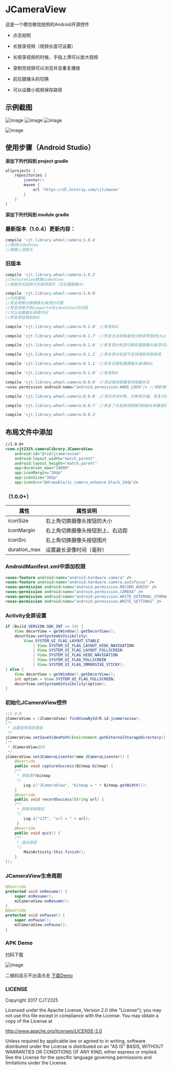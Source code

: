 # JCameraView
这是一个模仿微信拍照的Android开源控件

- 点击拍照

- 长按录视频（视频长度可设置）

- 长按录视频的时候，手指上滑可以放大视频

- 录制完视频可以浏览并且重复播放

- 前后摄像头的切换

- 可以设置小视频保存路径

## 示例截图

![image](https://github.com/CJT2325/CameraView/blob/master/assets/screenshot_0.jpg)
![image](https://github.com/CJT2325/CameraView/blob/master/assets/screenshot_1.jpg)
![image](https://github.com/CJT2325/CameraView/blob/master/assets/screenshot_2.jpg)

![image](https://github.com/CJT2325/CameraView/blob/master/assets/video.gif)

## 使用步骤（Android Studio）
**添加下列代码到 project gradle**
```gradle
allprojects {
    repositories {
        jcenter()
        maven {
            url 'https://dl.bintray.com/cjt/maven'
        }
    }
}
```
**添加下列代码到 module gradle**

### 最新版本（1.0.4）更新内容：
```gradle
compile 'cjt.library.wheel:camera:1.0.4'
//换回VideoView
//摄像上滑放大
```
### 旧版本
```gradle
compile 'cjt.library.wheel:camera:1.0.2'
//TextureView替换VideoView
//根据手机拍照方向旋转图片（仅后置摄像头）

compile 'cjt.library.wheel:camera:1.0.0'
//代码重构
//修复频繁切换摄像头崩溃的问题
//修复获取不到supportedVideoSizes的问题
//可以设置最长录像时间
//修复按钮错乱BUG

compile 'cjt.library.wheel:camera:0.1.9' //修复BUG

compile 'cjt.library.wheel:camera:0.1.7' //修复无法获取最佳分辨率导致的StackOverFlowError

compile 'cjt.library.wheel:camera:0.1.6' //修复部分机型切换前置摄像头崩溃问题和添加动态权限申请

compile 'cjt.library.wheel:camera:0.1.2' //修复部分机型不支持缩放导致崩溃

compile 'cjt.library.wheel:camera:0.1.1' //修复切换前置摄像头崩溃BUG

compile 'cjt.library.wheel:camera:0.1.0' //修复BUG

compile 'cjt.library.wheel:camera:0.0.9' //添加保持屏幕常亮唤醒状态
<uses-permission android:name="android.permission.WAKE_LOCK"/> //需新增权限

compile 'cjt.library.wheel:camera:0.0.8' //添加手动对焦，对焦提示器，修复切换到前置摄像头崩溃的BUG

compile 'cjt.library.wheel:camera:0.0.7' //修复了长按录视频崩溃的BUG和兼容到Android4.0

compile 'cjt.library.wheel:camera:0.0.3' 
```
## 布局文件中添加
```xml
//1.0.0+
<com.cjt2325.cameralibrary.JCameraView
    android:id="@+id/jcameraview"
    android:layout_width="match_parent"
    android:layout_height="match_parent"
    app:duration_max="10000"
    app:iconMargin="20dp"
    app:iconSize="30dp"
    app:iconSrc="@drawable/ic_camera_enhance_black_24dp"/>
```
### （1.0.0+）
属性 | 属性说明
---|---
iconSize | 右上角切换摄像头按钮的大小
iconMargin | 右上角切换摄像头按钮到上、右边距
iconSrc | 右上角切换摄像头按钮图片
duration_max | 设置最长录像时间（毫秒）

### AndroidManifest.xml中添加权限
```xml
<uses-feature android:name="android.hardware.camera" />
<uses-feature android:name="android.hardware.camera.autofocus" />
<uses-permission android:name="android.permission.RECORD_AUDIO" />
<uses-permission android:name="android.permission.CAMERA" />
<uses-permission android:name="android.permission.WRITE_EXTERNAL_STORAGE" />
<uses-permission android:name="android.permission.WRITE_SETTINGS" />
```
### Activity全屏设置
```java
if (Build.VERSION.SDK_INT >= 19) {
    View decorView = getWindow().getDecorView();
    decorView.setSystemUiVisibility(
        View.SYSTEM_UI_FLAG_LAYOUT_STABLE
            | View.SYSTEM_UI_FLAG_LAYOUT_HIDE_NAVIGATION
            | View.SYSTEM_UI_FLAG_LAYOUT_FULLSCREEN
            | View.SYSTEM_UI_FLAG_HIDE_NAVIGATION
            | View.SYSTEM_UI_FLAG_FULLSCREEN
            | View.SYSTEM_UI_FLAG_IMMERSIVE_STICKY);
} else {
    View decorView = getWindow().getDecorView();
    int option = View.SYSTEM_UI_FLAG_FULLSCREEN;
    decorView.setSystemUiVisibility(option);
}
```
### 初始化JCameraView控件
```java
//1.0.0
jCameraView = (JCameraView) findViewById(R.id.jcameraview);
/**
 * 设置视频保存路径
 */
jCameraView.setSaveVideoPath(Environment.getExternalStorageDirectory().getPath() + File.separator + "JCamera");
/**
 * JCameraView监听
 */
jCameraView.setJCameraLisenter(new JCameraLisenter() {
    @Override
    public void captureSuccess(Bitmap bitmap) {
    /**
     * 获取图片bitmap
     */
        Log.i("JCameraView", "bitmap = " + bitmap.getWidth());
    }
    @Override
    public void recordSuccess(String url) {
    /**
     * 获取视频路径
     */
        Log.i("CJT", "url = " + url);
     }
    @Override
    public void quit() {
    /**
     * 退出按钮
     */
        MainActivity.this.finish();
    }
});
```
### JCameraView生命周期
```java
@Override
protected void onResume() {
    super.onResume();
    mJCameraView.onResume();
}
@Override
protected void onPause() {
    super.onPause();
    mJCameraView.onPause();
}
```
### APK Demo
扫码下载

![image](https://github.com/CJT2325/CameraView/blob/master/assets/QRcode.png)

二维码显示不出请点击 [下载Demo](http://119.29.146.52/camerademo.apk)

### LICENSE
Copyright 2017 CJT2325

Licensed under the Apache License, Version 2.0 (the "License"); you may not use this file except in compliance with the License. You may obtain a copy of the License at

   http://www.apache.org/licenses/LICENSE-2.0
   
Unless required by applicable law or agreed to in writing, software distributed under the License is distributed on an "AS IS" BASIS, WITHOUT WARRANTIES OR CONDITIONS OF ANY KIND, either express or implied. See the License for the specific language governing permissions and limitations under the License.
